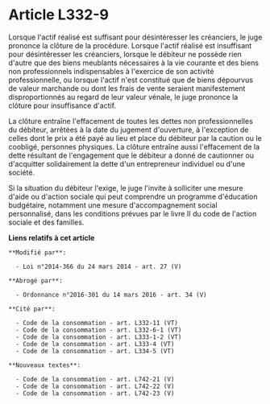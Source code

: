 # Article L332-9

Lorsque l'actif réalisé est suffisant pour désintéresser les créanciers, le juge prononce la clôture de la procédure. Lorsque
l'actif réalisé est insuffisant pour désintéresser les créanciers, lorsque le débiteur ne possède rien d'autre que des biens
meublants nécessaires à la vie courante et des biens non professionnels indispensables à l'exercice de son activité
professionnelle, ou lorsque l'actif n'est constitué que de biens dépourvus de valeur marchande ou dont les frais de vente
seraient manifestement disproportionnés au regard de leur valeur vénale, le juge prononce la clôture pour insuffisance
d'actif.

La clôture entraîne l'effacement de toutes les dettes non professionnelles du débiteur, arrêtées à la date du jugement
d'ouverture, à l'exception de celles dont le prix a été payé au lieu et place du débiteur par la caution ou le coobligé,
personnes physiques. La clôture entraîne aussi l'effacement de la dette résultant de l'engagement que le débiteur a donné de
cautionner ou d'acquitter solidairement la dette d'un entrepreneur individuel ou d'une société. 

Si la situation du débiteur l'exige, le juge l'invite à solliciter une mesure d'aide ou d'action sociale qui peut comprendre
un programme d'éducation budgétaire, notamment une mesure d'accompagnement social personnalisé, dans les conditions prévues
par le livre II du code de l'action sociale et des familles.

**Liens relatifs à cet article**

	**Modifié par**:

	  - Loi n°2014-366 du 24 mars 2014 - art. 27 (V)

	**Abrogé par**:

	  - Ordonnance n°2016-301 du 14 mars 2016 - art. 34 (V)

	**Cité par**:

	  - Code de la consommation - art. L332-11 (VT)
	  - Code de la consommation - art. L332-6-1 (VT)
	  - Code de la consommation - art. L333-1-2 (VT)
	  - Code de la consommation - art. L333-4 (VT)
	  - Code de la consommation - art. L334-5 (VT)

	**Nouveaux textes**:

	  - Code de la consommation - art. L742-21 (V)
	  - Code de la consommation - art. L742-22 (V)
	  - Code de la consommation - art. L742-23 (V)
